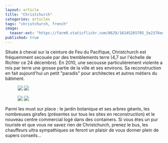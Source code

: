 ```yaml
---
layout: article
title: "Christchurch"
categories: articles
tags: "christchurch, french"
image: 
  teaser-ext: "https://farm9.staticflickr.com/8629/16145265705_5e2376edde.jpg"
published: true
---
```


Située à cheval sur la ceinture de Feu du Pacifique, Christchurch est fréquemment secouée par des tremblements terre (4,7 sur l'échelle de Richter ce 24 décembre). En 2010, une secousse particulièrement violente a mis par terre une grosse partie de la ville et ses environs. Sa reconstruction en fait aujourd'hui un petit "paradis" pour architectes et autres métiers du bâtiment.

<figure class="half">
  <img src="https://farm9.staticflickr.com/8599/15959548267_cf962e18c4_m.jpg">
  <img src="https://farm8.staticflickr.com/7466/16144487532_ab071abe06_n.jpg">
</figure>

<figure class="half">
  <img src="https://farm8.staticflickr.com/7526/15959537297_bbb1d06fc4_m.jpg">
  <img src="https://farm8.staticflickr.com/7549/15522945504_f964f09f1b_m.jpg">
</figure>

Parmi les must sur place : le jardin botanique et ses arbres géants, les nombreuses girafes (présentes sur tous les sites en reconstruction) et le nouveau centre commercial logé dans des containers. Si vous êtes un pur touriste et que vous ne savez rien de Christchurch, prenez le bus, les chauffeurs ultra sympathiques se feront un plaisir de vous donner plein de supers conseils...

